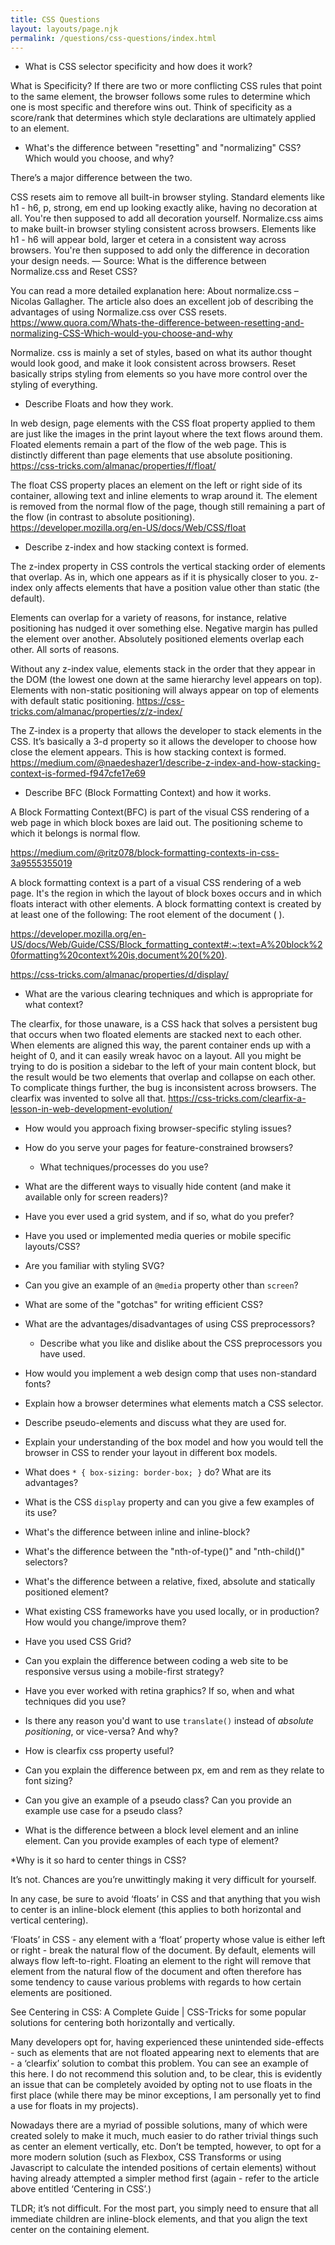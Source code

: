 ```yaml
---
title: CSS Questions
layout: layouts/page.njk
permalink: /questions/css-questions/index.html
---
```


* What is CSS selector specificity and how does it work?

What is Specificity? If there are two or more conflicting CSS rules that point to the same element, the browser follows some rules to determine which one is most specific and therefore wins out. Think of specificity as a score/rank that determines which style declarations are ultimately applied to an element.

* What's the difference between "resetting" and "normalizing" CSS? Which would you choose, and why?

There’s a major difference between the two.

CSS resets aim to remove all built-in browser styling. Standard elements like h1 - h6, p, strong, em end up looking exactly alike, having no decoration at all. You're then supposed to add all decoration yourself.
Normalize.css aims to make built-in browser styling consistent across browsers. Elements like h1 - h6 will appear bold, larger et cetera in a consistent way across browsers. You're then supposed to add only the difference in decoration your design needs.
— Source: What is the difference between Normalize.css and Reset CSS?

You can read a more detailed explanation here: About normalize.css – Nicolas Gallagher. The article also does an excellent job of describing the advantages of using Normalize.css over CSS resets. https://www.quora.com/Whats-the-difference-between-resetting-and-normalizing-CSS-Which-would-you-choose-and-why

Normalize. css is mainly a set of styles, based on what its author thought would look good, and make it look consistent across browsers. Reset basically strips styling from elements so you have more control over the styling of everything.

* Describe Floats and how they work.

In web design, page elements with the CSS float property applied to them are just like the images in the print layout where the text flows around them. Floated elements remain a part of the flow of the web page. This is distinctly different than page elements that use absolute positioning. https://css-tricks.com/almanac/properties/f/float/

The float CSS property places an element on the left or right side of its container, allowing text and inline elements to wrap around it. The element is removed from the normal flow of the page, though still remaining a part of the flow (in contrast to absolute positioning). https://developer.mozilla.org/en-US/docs/Web/CSS/float

* Describe z-index and how stacking context is formed.

The z-index property in CSS controls the vertical stacking order of elements that overlap. As in, which one appears as if it is physically closer to you. z-index only affects elements that have a position value other than static (the default).

Elements can overlap for a variety of reasons, for instance, relative positioning has nudged it over something else. Negative margin has pulled the element over another. Absolutely positioned elements overlap each other. All sorts of reasons.


Without any z-index value, elements stack in the order that they appear in the DOM (the lowest one down at the same hierarchy level appears on top). Elements with non-static positioning will always appear on top of elements with default static positioning. https://css-tricks.com/almanac/properties/z/z-index/

The Z-index is a property that allows the developer to stack elements in the CSS. It’s basically a 3-d property so it allows the developer to choose how close the element appears. This is how stacking context is formed. https://medium.com/@naedeshazer1/describe-z-index-and-how-stacking-context-is-formed-f947cfe17e69


* Describe BFC (Block Formatting Context) and how it works.

A Block Formatting Context(BFC) is part of the visual CSS rendering of a web page in which block boxes are laid out. The positioning scheme to which it belongs is normal flow.

https://medium.com/@ritz078/block-formatting-contexts-in-css-3a9555355019

A block formatting context is a part of a visual CSS rendering of a web page. It's the region in which the layout of block boxes occurs and in which floats interact with other elements. A block formatting context is created by at least one of the following: The root element of the document ( <html> ). 

https://developer.mozilla.org/en-US/docs/Web/Guide/CSS/Block_formatting_context#:~:text=A%20block%20formatting%20context%20is,document%20(%20).

https://css-tricks.com/almanac/properties/d/display/


* What are the various clearing techniques and which is appropriate for what context?

The clearfix, for those unaware, is a CSS hack that solves a persistent bug that occurs when two floated elements are stacked next to each other. When elements are aligned this way, the parent container ends up with a height of 0, and it can easily wreak havoc on a layout. All you might be trying to do is position a sidebar to the left of your main content block, but the result would be two elements that overlap and collapse on each other. To complicate things further, the bug is inconsistent across browsers. The clearfix was invented to solve all that. https://css-tricks.com/clearfix-a-lesson-in-web-development-evolution/



* How would you approach fixing browser-specific styling issues?




* How do you serve your pages for feature-constrained browsers?



  * What techniques/processes do you use?


* What are the different ways to visually hide content (and make it available only for screen readers)?



* Have you ever used a grid system, and if so, what do you prefer?



* Have you used or implemented media queries or mobile specific layouts/CSS?



* Are you familiar with styling SVG?



* Can you give an example of an `@media` property other than `screen`?



* What are some of the "gotchas" for writing efficient CSS?




* What are the advantages/disadvantages of using CSS preprocessors?




  * Describe what you like and dislike about the CSS preprocessors you have used.



* How would you implement a web design comp that uses non-standard fonts?



* Explain how a browser determines what elements match a CSS selector.



* Describe pseudo-elements and discuss what they are used for.



* Explain your understanding of the box model and how you would tell the browser in CSS to render your layout in different box models.



* What does ```* { box-sizing: border-box; }``` do? What are its advantages?



* What is the CSS `display` property and can you give a few examples of its use?



* What's the difference between inline and inline-block?



* What's the difference between the "nth-of-type()" and "nth-child()" selectors?



* What's the difference between a relative, fixed, absolute and statically positioned element?



* What existing CSS frameworks have you used locally, or in production? How would you change/improve them?



* Have you used CSS Grid?



* Can you explain the difference between coding a web site to be responsive versus using a mobile-first strategy?



* Have you ever worked with retina graphics? If so, when and what techniques did you use?



* Is there any reason you'd want to use `translate()` instead of *absolute positioning*, or vice-versa? And why?



* How is clearfix css property useful?



* Can you explain the difference between px, em and rem as they relate to font sizing?



* Can you give an example of a pseudo class? Can you provide an example use case for a pseudo class? 



* What is the difference between a block level element and an inline element. Can you provide examples of each type of element?




*Why is it so hard to center things in CSS?



It’s not. Chances are you’re unwittingly making it very difficult for yourself.

In any case, be sure to avoid ‘floats’ in CSS and that anything that you wish to center is an inline-block element (this applies to both horizontal and vertical centering).

‘Floats’ in CSS - any element with a ‘float’ property whose value is either left or right - break the natural flow of the document. By default, elements will always flow left-to-right. Floating an element to the right will remove that element from the natural flow of the document and often therefore has some tendency to cause various problems with regards to how certain elements are positioned.

See Centering in CSS: A Complete Guide | CSS-Tricks for some popular solutions for centering both horizontally and vertically.

Many developers opt for, having experienced these unintended side-effects - such as elements that are not floated appearing next to elements that are - a ‘clearfix’ solution to combat this problem. You can see an example of this here. I do not recommend this solution and, to be clear, this is evidently an issue that can be completely avoided by opting not to use floats in the first place (while there may be minor exceptions, I am personally yet to find a use for floats in my projects).

Nowadays there are a myriad of possible solutions, many of which were created solely to make it much, much easier to do rather trivial things such as center an element vertically, etc. Don’t be tempted, however, to opt for a more modern solution (such as Flexbox, CSS Transforms or using Javascript to calculate the intended positions of certain elements) without having already attempted a simpler method first (again - refer to the article above entitled ‘Centering in CSS’.)

TLDR; it’s not difficult. For the most part, you simply need to ensure that all immediate children are inline-block elements, and that you align the text center on the containing element.
